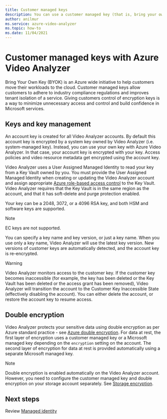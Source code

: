 ```yaml
---
title: Customer managed keys
description: You can use a customer managed key (that is, bring your own key) with Azure Video Analyzer.
author: anilmur
ms.service: azure-video-analyzer
ms.topic: how-to
ms.date: 11/04/2021
---
```


# Customer managed keys with Azure Video Analyzer

Bring Your Own Key (BYOK) is an Azure wide initiative to help customers move their workloads to the cloud. Customer managed keys allow customers to adhere to industry compliance regulations and improves tenant isolation of a service. Giving customers control of encryption keys is a way to minimize unnecessary access and control and build confidence in Microsoft services.

## Keys and key management

An account key is created for all Video Analyzer accounts. By default this account key is encrypted by a system key owned by Video Analyzer (i.e. system-managed key). Instead, you can use your own key with Azure Video Analyzer. In that case, your account key is encrypted with your key. Access policies and video resource metadata get encrypted using the account key.

Video Analyzer uses a User Assigned Managed Identity to read your key from a Key Vault owned by you. You must provide the User Assigned Managed Identity when creating or updating the Video Analyzer account and assign appropriate [Azure role-based access control](../../role-based-access-control/overview.md) to the Key Vault. Video Analyzer requires that the Key Vault is in the same region as the account, and that it has soft-delete and purge protection enabled.

Your key can be a 2048, 3072, or a 4096 RSA key, and both HSM and software keys are supported.

> [!NOTE]
> EC keys are not supported.

You can specify a key name and key version, or just a key name. When you use only a key name, Video Analyzer will use the latest key version. New versions of customer keys are automatically detected, and the account key is re-encrypted.

> [!WARNING]
> Video Analyzer monitors access to the customer key. If the customer key becomes inaccessible (for example, the key has been deleted or the Key Vault has been deleted or the access grant has been removed), Video Analyzer will transition the account to the Customer Key Inaccessible State (effectively disabling the account). You can either delete the account, or restore the account key to resume access.

## Double encryption

Video Analyzer protects your sensitive data using double encryption as per Azure standard practice - see [Azure double encryption](../../security/fundamentals/double-encryption.md). For data at rest, the first layer of encryption uses a customer managed key or a Microsoft managed key depending on the `encryption` setting on the account. The second layer of encryption for data at rest is provided automatically using a separate Microsoft managed key.

> [!NOTE]
> Double encryption is enabled automatically on the Video Analyzer account. However, you need to configure the customer managed key and double encryption on your storage account separately. See [Storage encryption](../../storage/common/storage-service-encryption.md).


## Next steps

Review [Managed identity](managed-identity.md)
